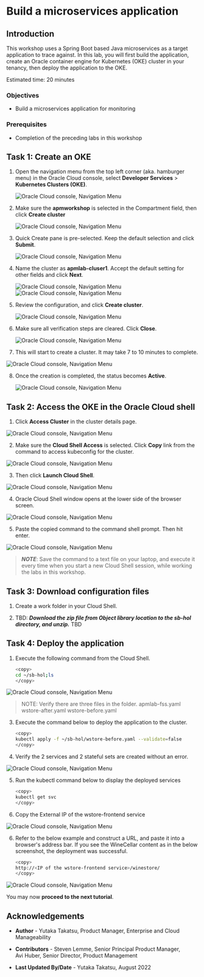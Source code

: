 # Build a microservices application

## Introduction

This workshop uses a Spring Boot based Java microservices as a target application to trace against. In this lab, you will first build the application, create an Oracle container engine for Kubernetes (OKE) cluster in your tenancy, then deploy the application to the OKE.

Estimated time: 20 minutes

### Objectives

* Build a microservices application for monitoring

### Prerequisites

* Completion of the preceding labs in this workshop

## **Task 1**: Create an OKE

1. Open the navigation menu from the top left corner (aka. hamburger menu) in the Oracle Cloud console, select **Developer Services** > **Kubernetes Clusters (OKE)**.

   ![Oracle Cloud console, Navigation Menu](images/1-1-menu.png " ")

2. Make sure the **apmworkshop** is selected in the Compartment field, then click **Create cluster**

   ![Oracle Cloud console, Navigation Menu](images/1-2-OKE.png " ")

3. Quick Create pane is pre-selected. Keep the default selection and click **Submit**.

   ![Oracle Cloud console, Navigation Menu](images/1-3-OKE.png " ")

4. Name the cluster as **apmlab-cluser1**. Accept the default setting for other fields and click **Next**.

   ![Oracle Cloud console, Navigation Menu](images/1-4-OKE.png " ")
   ![Oracle Cloud console, Navigation Menu](images/1-5-OKE.png " ")

5. Review the configuration, and click **Create cluster**.

   ![Oracle Cloud console, Navigation Menu](images/1-6-OKE.png " ")

6. Make sure all verification steps are cleared. Click **Close**.

   ![Oracle Cloud console, Navigation Menu](images/1-7-OKE.png " ")

7.  This will start to create a cluster. It may take 7 to 10 minutes to complete.

   ![Oracle Cloud console, Navigation Menu](images/1-8-OKE.png " ")

8. Once the creation is completed, the status becomes **Active**.

   ![Oracle Cloud console, Navigation Menu](images/1-9-OKE.png " ")

## **Task 2**: Access the OKE in the Oracle Cloud shell


1. Click **Access Cluster** in the cluster details page.

  ![Oracle Cloud console, Navigation Menu](images/2-1-OKE.png " ")

2. Make sure the **Cloud Shell Access** is selected. Click **Copy** link from the command to access kubeconfig for the cluster.

  ![Oracle Cloud console, Navigation Menu](images/2-2-OKE.png " ")

3. Then click **Launch Cloud Shell**.

  ![Oracle Cloud console, Navigation Menu](images/2-2-2-OKE.png " ")

4. Oracle Cloud Shell window opens at the lower side of the browser screen.

  ![Oracle Cloud console, Navigation Menu](images/2-3-OKE.png " ")

5. Paste the copied command to the command shell prompt. Then hit enter.   

  ![Oracle Cloud console, Navigation Menu](images/2-4-OKE.png " ")

  >***NOTE***: Save the command to a text file on your laptop, and execute it every time when you start a new Cloud Shell session, while working the labs in this workshop.

## **Task 3**: Download configuration files

1. Create a work folder in your Cloud Shell.

2. TBD: ***Download the zip file from Object library location to the sb-hol directory, and unzip.*** TBD


## **Task 4**: Deploy the application

1. Execute the following command from the Cloud Shell.

    ``` bash
    <copy>
    cd ~/sb-hol;ls
    </copy>
    ```
  ![Oracle Cloud console, Navigation Menu](images/4-1-cloudshell.png " ")

  >NOTE: Verify there are three files in the folder.
  apmlab-fss.yaml  wstore-after.yaml  wstore-before.yaml

3. Execute the command below to deploy the application to the cluster.
    ``` bash
    <copy>
    kubectl apply -f ~/sb-hol/wstore-before.yaml --validate=false
    </copy>
    ```

4. Verify the 2 services and 2 stateful sets are created without an error.

  ![Oracle Cloud console, Navigation Menu](images/4-2-cloudshell.png " ")

5. Run the kubectl command below to display the deployed services

    ``` bash
    <copy>
    kubectl get svc
    </copy>
    ```
5. Copy the External IP of the wstore-frontend service

  ![Oracle Cloud console, Navigation Menu](images/4-3-cloudshell.png " ")

6. Refer to the below example and construct a URL, and paste it into a browser's address bar. If you see the WineCellar content as in the below screenshot, the deployment was successful.

    ``` bash
    <copy>
    http://<IP of the wstore-frontend service>/winestore/
    </copy>
    ```
  ![Oracle Cloud console, Navigation Menu](images/4-4-winestore.png " ")


You may now **proceed to the next tutorial**.

## Acknowledgements

* **Author** - Yutaka Takatsu, Product Manager, Enterprise and Cloud Manageability
- **Contributors** - Steven Lemme, Senior Principal Product Manager,  
Avi Huber, Senior Director, Product Management
* **Last Updated By/Date** - Yutaka Takatsu, August 2022
